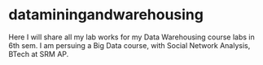 # dataminingandwarehousing
Here I will share all my lab works for my Data Warehousing course labs in 6th sem. I am persuing a Big Data course, with Social Network Analysis, BTech at SRM AP.
